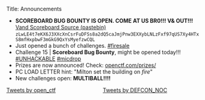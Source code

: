 Title: Announcements

- **SCOREBOARD BUG BOUNTY IS OPEN. COME AT US BR0!!! V& OUT!!!**
  [Vand Scoreboard Source (pastebin)](https://pastebin.com/nVR8gEih)
  `zLwLE4t7eKX6J3XXcXnCsrFuDFSs8a2dQ5caJmjPnw3EXXybLNLzFxf97qUS7Xy4HTxS8mfHxpbwF3mGkG9QxYsMyefzwCQL`
- Just opened a bunch of challenges.
  [#firesale](https://twitter.com/hashtag/firesale)
- Challenge 15 | **Scoreboard Bug Bounty**, might be opened today!!! 
  [#UNHACKABLE](https://twitter.com/hashtag/unhackable)
  [#micdrop](https://twitter.com/hashtag/micdrop)
- Prizes are now announced! Check: [openctf.com/prizes/]({filename}/pages/prizes.md)
- PC LOAD LETTER hint: "Milton set the building on *fire*"
- New challenges open: **MULTIBALL!!!!**


<style>
.j-column {
    float: left;
    width: 50%;
}
.j-row:after {
    content: "";
    display: table;
    clear: both;
}
</style>


<div class="j-row">

  <div class="j-column">
    <a class="twitter-timeline"
    href="https://twitter.com/open_ctf?ref_src=twsrc%5Etfw">Tweets by open_ctf</a>
    <script async src="https://platform.twitter.com/widgets.js"
    charset="utf-8"></script>
  </div>

  <div class="j-column">
    <a class="twitter-timeline" href="https://twitter.com/DEFCON_NOC?ref_src=twsrc%5Etfw">
      Tweets by DEFCON_NOC
    </a>
    <script async src="https://platform.twitter.com/widgets.js" charset="utf-8">
    </script>
  </div>

</div>

